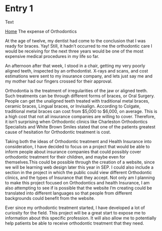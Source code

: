 # Entry 1

Text

[Home](../README.md)
The expense of Orthodontics

At the age of twelve, my dentist had come to the conclusion that I was ready for braces. Yay!
Still, it hadn’t occurred to me the orthodontic care I would be receiving for the next three years would be one of the most expensive medical procedures in my life so far. 

An afternoon after that week, I stood in a chair, getting my very poorly aligned teeth, inspected by an orthodontist. X-rays and scans, and cost estimations were sent to my insurance company, and lets just say me and my mother had our fingers crossed for their approval. 

Orthodontia is the treatment of irregularities of the jaw or aligned teeth. Such treatments can be through different forms of braces, or Oral Surgery. People can get the unaligned teeth treated with traditional metal braces, ceramic braces, Lingual braces, or  Invisalign. According to Colgate, traditional metal braces can cost from $5,000 to $6,000, on average. This is a high cost that not all insurance companies are willing to cover. Therefore, it isn’t surprising when Orthodontic clinics like Charleston Orthodontics Specialists and White Brown Smiles stated that one of the patients greatest cause of hesitation for Orthodontic treatment is cost. 

Taking both the ideas of Orthodontic treatment and Health Insurance into consideration, I have decided to focus on a project that would be able to inform people about insurance companies that could possibly cover orthodontic treatment for their children, and maybe even for themselves.This could be possible through the creation of a website, since we will be learning web design later this year in SEP. I could also include a section in the project in which the public could view different Orthodontic clinics, and the types of Insurance that they accept. Not only am I planning to make this project focused on Orthodontics and health Insurance, I am also attempting to see if is possible that the website I’m creating could be translated into different languages so that people from different backgrounds could benefit from the website. 

Ever since my orthodontic treatment started, I have developed a lot of curiosity for the field. This project will be a great start to expose me to information about this specific profession. It will also allow me to potentially help patients be able to receive orthodontic treatment that they need.

